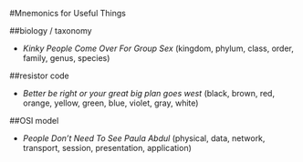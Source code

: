 #Mnemonics for Useful Things


##biology / taxonomy
 - _Kinky People Come Over For Group Sex_ (kingdom, phylum, class, order, family, genus, species)

##resistor code
- _Better be right or your great big plan goes west_ (black, brown, red, orange, yellow, green, blue, violet, gray, white)

##OSI model
- _People Don’t Need To See Paula Abdul_ (physical, data, network, transport, session, presentation, application)